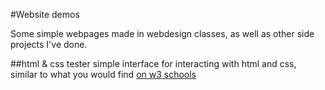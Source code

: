 #Website demos

Some simple webpages made in webdesign classes, as well as other side projects I've done.

##html & css tester
simple interface for interacting with html and css, similar to what you would find [on w3 schools](http://www.w3schools.com/css/tryit.asp?filename=trycss_default)
